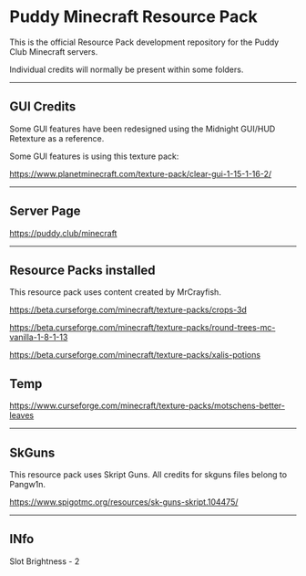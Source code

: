 # Puddy Minecraft Resource Pack

This is the official Resource Pack development repository for the Puddy Club Minecraft servers.

Individual credits will normally be present within some folders.

<hr/>

## GUI Credits

Some GUI features have been redesigned using the Midnight GUI/HUD Retexture as a reference.

Some GUI features is using this texture pack:

https://www.planetminecraft.com/texture-pack/clear-gui-1-15-1-16-2/

<hr/>

## Server Page

https://puddy.club/minecraft

<hr/>

## Resource Packs installed

This resource pack uses content created by MrCrayfish.

https://beta.curseforge.com/minecraft/texture-packs/crops-3d

https://beta.curseforge.com/minecraft/texture-packs/round-trees-mc-vanilla-1-8-1-13

https://beta.curseforge.com/minecraft/texture-packs/xalis-potions

## Temp

https://www.curseforge.com/minecraft/texture-packs/motschens-better-leaves

<hr/>

##  SkGuns

This resource pack uses Skript Guns. All credits for skguns files belong to Pangw1n.

https://www.spigotmc.org/resources/sk-guns-skript.104475/

<hr/>

## INfo

Slot Brightness - 2